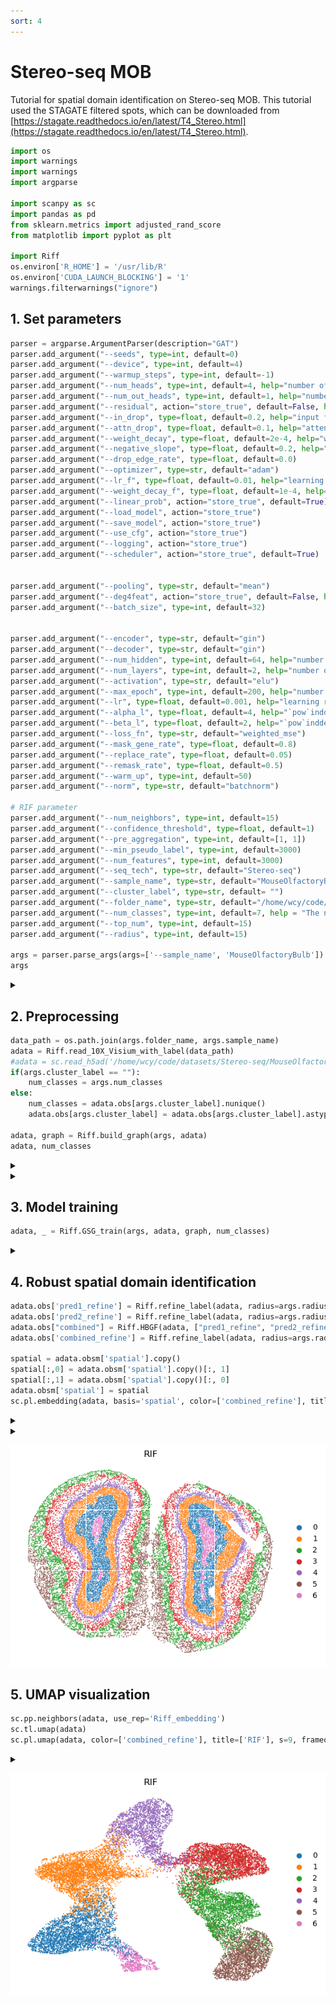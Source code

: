 ```yaml
---
sort: 4
---
```


# Stereo-seq MOB

Tutorial for spatial domain identification on Stereo-seq MOB. This tutorial used the STAGATE filtered spots, which can be downloaded from [https://stagate.readthedocs.io/en/latest/T4_Stereo.html](https://stagate.readthedocs.io/en/latest/T4_Stereo.html).

```python
import os
import warnings
import warnings
import argparse

import scanpy as sc
import pandas as pd
from sklearn.metrics import adjusted_rand_score
from matplotlib import pyplot as plt

import Riff
os.environ['R_HOME'] = '/usr/lib/R'
os.environ['CUDA_LAUNCH_BLOCKING'] = '1'
warnings.filterwarnings("ignore")
```

## 1. Set parameters
```python
parser = argparse.ArgumentParser(description="GAT")
parser.add_argument("--seeds", type=int, default=0)
parser.add_argument("--device", type=int, default=4)
parser.add_argument("--warmup_steps", type=int, default=-1)
parser.add_argument("--num_heads", type=int, default=4, help="number of hidden attention heads")
parser.add_argument("--num_out_heads", type=int, default=1, help="number of output attention heads")
parser.add_argument("--residual", action="store_true", default=False, help="use residual connection")
parser.add_argument("--in_drop", type=float, default=0.2, help="input feature dropout")
parser.add_argument("--attn_drop", type=float, default=0.1, help="attention dropout")
parser.add_argument("--weight_decay", type=float, default=2e-4, help="weight decay")
parser.add_argument("--negative_slope", type=float, default=0.2, help="the negative slope of leaky relu for GAT")
parser.add_argument("--drop_edge_rate", type=float, default=0.0)
parser.add_argument("--optimizer", type=str, default="adam")
parser.add_argument("--lr_f", type=float, default=0.01, help="learning rate for evaluation")
parser.add_argument("--weight_decay_f", type=float, default=1e-4, help="weight decay for evaluation")
parser.add_argument("--linear_prob", action="store_true", default=True)
parser.add_argument("--load_model", action="store_true")
parser.add_argument("--save_model", action="store_true")
parser.add_argument("--use_cfg", action="store_true")
parser.add_argument("--logging", action="store_true")
parser.add_argument("--scheduler", action="store_true", default=True)


parser.add_argument("--pooling", type=str, default="mean")
parser.add_argument("--deg4feat", action="store_true", default=False, help="use node degree as input feature")
parser.add_argument("--batch_size", type=int, default=32)


parser.add_argument("--encoder", type=str, default="gin")
parser.add_argument("--decoder", type=str, default="gin")
parser.add_argument("--num_hidden", type=int, default=64, help="number of hidden units")
parser.add_argument("--num_layers", type=int, default=2, help="number of hidden layers")
parser.add_argument("--activation", type=str, default="elu")
parser.add_argument("--max_epoch", type=int, default=200, help="number of training epochs")
parser.add_argument("--lr", type=float, default=0.001, help="learning rate")
parser.add_argument("--alpha_l", type=float, default=4, help="`pow`inddex for `sce` loss")
parser.add_argument("--beta_l", type=float, default=2, help="`pow`inddex for `weighted_mse` loss")   
parser.add_argument("--loss_fn", type=str, default="weighted_mse")
parser.add_argument("--mask_gene_rate", type=float, default=0.8)
parser.add_argument("--replace_rate", type=float, default=0.05)
parser.add_argument("--remask_rate", type=float, default=0.5)
parser.add_argument("--warm_up", type=int, default=50)
parser.add_argument("--norm", type=str, default="batchnorm")

# RIF parameter
parser.add_argument("--num_neighbors", type=int, default=15)
parser.add_argument("--confidence_threshold", type=float, default=1)
parser.add_argument("--pre_aggregation", type=int, default=[1, 1]) 
parser.add_argument("--min_pseudo_label", type=int, default=3000)
parser.add_argument("--num_features", type=int, default=3000)
parser.add_argument("--seq_tech", type=str, default="Stereo-seq")
parser.add_argument("--sample_name", type=str, default="MouseOlfactoryBulb")
parser.add_argument("--cluster_label", type=str, default= "")
parser.add_argument("--folder_name", type=str, default="/home/wcy/code/datasets/Stereo-seq/")  
parser.add_argument("--num_classes", type=int, default=7, help = "The number of clusters")
parser.add_argument("--top_num", type=int, default=15)
parser.add_argument("--radius", type=int, default=15)

args = parser.parse_args(args=['--sample_name', 'MouseOlfactoryBulb']) 
args
```

<details>
<summary> </summary>
Namespace(activation='elu', alpha_l=4, attn_drop=0.1, batch_size=32, beta_l=2, cluster_label='', confidence_threshold=1, decoder='gin', deg4feat=False, device=4, drop_edge_rate=0.0, encoder='gin', folder_name='/home/wcy/code/datasets/Stereo-seq/', in_drop=0.2, linear_prob=True, load_model=False, logging=False, loss_fn='weighted_mse', lr=0.001, lr_f=0.01, mask_gene_rate=0.8, max_epoch=200, min_pseudo_label=3000, negative_slope=0.2, norm='batchnorm', num_classes=7, num_features=3000, num_heads=4, num_hidden=64, num_layers=2, num_neighbors=15, num_out_heads=1, optimizer='adam', pooling='mean', pre_aggregation=[1, 1], radius=15, remask_rate=0.5, replace_rate=0.05, residual=False, sample_name='MouseOlfactoryBulb', save_model=False, scheduler=True, seeds=0, seq_tech='Stereo-seq', top_num=15, use_cfg=False, warm_up=50, warmup_steps=-1, weight_decay=0.0002, weight_decay_f=0.0001)
</details>

## 2. Preprocessing

```python
data_path = os.path.join(args.folder_name, args.sample_name)
adata = Riff.read_10X_Visium_with_label(data_path)
#adata = sc.read_h5ad('/home/wcy/code/datasets/Stereo-seq/MouseOlfactoryBulb.h5ad')
if(args.cluster_label == ""):
    num_classes = args.num_classes
else:
    num_classes = adata.obs[args.cluster_label].nunique()
    adata.obs[args.cluster_label] = adata.obs[args.cluster_label].astype('category')
    
adata, graph = Riff.build_graph(args, adata)
adata, num_classes
```

<details>
<summary> </summary>
=============== Contructing graph ================= <br> 
2024-05-18 11:53:48,194 - INFO - cffi mode is CFFI_MODE.ANY <br>
2024-05-18 11:53:48,228 - INFO - R home found: /usr/lib/R <br>
2024-05-18 11:53:48,444 - INFO - R library path: /usr/lib/R/lib:/usr/lib/x86_64-linux-gnu:/usr/lib/jvm/default-java/lib/server:/usr/local/cuda/lib64: <br>
2024-05-18 11:53:48,446 - INFO - LD_LIBRARY_PATH: /usr/local/cuda/lib64 <br>
2024-05-18 11:53:48,451 - INFO - Default options to initialize R: rpy2, --quiet, --no-save <br>
2024-05-18 11:53:48,662 - INFO - R is already initialized. No need to initialize. <br>
2024-05-18 11:53:48,679 - WARNING - R[write to console]:           <br>          __           __ 
   ____ ___  _____/ /_  _______/ /_
  / __ `__ \/ ___/ / / / / ___/ __/
 / / / / / / /__/ / /_/ (__  ) /_  
/_/ /_/ /_/\___/_/\__,_/____/\__/   version 6.0.1 <br>
Type 'citation("mclust")' for citing this R package in publications. <br>

fitting ... <br>
  |======================================================================| 100% <br>
fitting ... <br>
  |======================================================================| 100%
</details>

<details>
<summary> </summary>
(AnnData object with n_obs × n_vars = 19109 × 3000 <br>
     obs: 'imagerow', 'imagecol', 'n_genes_by_counts', 'log1p_n_genes_by_counts', 'total_counts', 'log1p_total_counts', 'pct_counts_in_top_50_genes', 'pct_counts_in_top_100_genes', 'pct_counts_in_top_200_genes', 'pct_counts_in_top_500_genes', 'pseudo_label', 'uncertainty', 'pseudo_label_scaled', 'uncertainty_scaled' <br>
     var: 'n_cells_by_counts', 'mean_counts', 'log1p_mean_counts', 'pct_dropout_by_counts', 'total_counts', 'log1p_total_counts', 'n_cells', 'highly_variable', 'highly_variable_rank', 'means', 'variances', 'variances_norm', 'mean', 'std'
     uns: 'hvg', 'log1p' <br>
     obsm: 'spatial', 'emb_pca', 'mclust_prob', 'mclust_prob_scaled',
 7)
</details>

## 3. Model training

```python
adata, _ = Riff.GSG_train(args, adata, graph, num_classes)
```
<details>
<summary> </summary>
=============== Building model =============== <br>
=============== Start training =============== <br>
===================== Clustering ======================= <br>
100%|█████████████████████████████████████████████████████████████████████████████████████████████████████████████████████████████████████████████████████████████████████████████████████████████████████████████████████| 200/200 [00:30<00:00,  6.65it/s] <br>
===================== Imputation ======================= <br>
100%|█████████████████████████████████████████████████████████████████████████████████████████████████████████████████████████████████████████████████████████████████████████████████████████████████████████████████████| 300/300 [00:42<00:00,  7.04it/s] <br>
</details>

## 4. Robust spatial domain identification

```python
adata.obs['pred1_refine'] = Riff.refine_label(adata, radius=args.radius, key='cluster_pred1')
adata.obs['pred2_refine'] = Riff.refine_label(adata, radius=args.radius, key='cluster_pred2')
adata.obs["combined"] = Riff.HBGF(adata, ["pred1_refine", "pred2_refine"], num_classes, top_num=args.top_num)
adata.obs['combined_refine'] = Riff.refine_label(adata, radius=args.radius, key='combined')

spatial = adata.obsm['spatial'].copy()
spatial[:,0] = adata.obsm['spatial'].copy()[:, 1]
spatial[:,1] = adata.obsm['spatial'].copy()[:, 0]
adata.obsm['spatial'] = spatial
sc.pl.embedding(adata, basis='spatial', color=['combined_refine'], title=['RIF'], s=8, frameon=False, show=False)
```
<details>
<summary> </summary>
=================== Combining Result =================== <br>
... storing 'pred1_refine' as categorical <br>
... storing 'pred2_refine' as categorical <br>
... storing 'combined_refine' as categorical <br>
</details>
<details>
<summary> </summary>
&lt AxesSubplot: title={'center': 'RIF'}, xlabel='spatial1', ylabel='spatial2' &gt
</details>

![](https://github.com/DDDoGGie/RIF/raw/gh-pages/docs/Figures/SDI/SDI_Stereoseq_MOB_domain.png)

## 5. UMAP visualization

```python
sc.pp.neighbors(adata, use_rep='Riff_embedding')
sc.tl.umap(adata)
sc.pl.umap(adata, color=['combined_refine'], title=['RIF'], s=9, frameon=False, show=False)
```
<details>
<summary> </summary>
&lt AxesSubplot: title={'center': 'RIF'}, xlabel='UMAP1', ylabel='UMAP2'&gt
</details>

![](https://github.com/DDDoGGie/RIF/raw/gh-pages/docs/Figures/SDI/SDI_Stereoseq_MOB_umap.png)